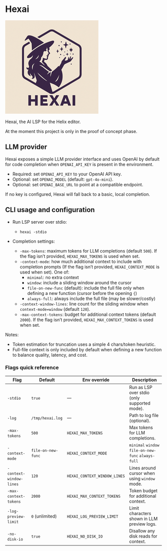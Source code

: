 # Hexai

![HexAI Small Logo](hexai-small.png)

Hexai, the AI LSP for the Helix editor.

At the moment this project is only in the proof of concept phase.

## LLM provider

Hexai exposes a simple LLM provider interface and uses OpenAI by default for
code completion when `OPENAI_API_KEY` is present in the environment.

- Required: set `OPENAI_API_KEY` to your OpenAI API key.
- Optional: set `OPENAI_MODEL` (default: `gpt-4o-mini`).
- Optional: set `OPENAI_BASE_URL` to point at a compatible endpoint.

If no key is configured, Hexai will fall back to a basic, local completion.

## CLI usage and configuration

- Run LSP server over stdio:
  - `hexai -stdio`

- Completion settings:
  - `-max-tokens`: maximum tokens for LLM completions (default `500`). If the flag isn’t provided, `HEXAI_MAX_TOKENS` is used when set.
  - `-context-mode`: how much additional context to include with completion prompts (If the flag isn’t provided, `HEXAI_CONTEXT_MODE` is used when set). One of:
    - `minimal`: no extra context
    - `window`: include a sliding window around the cursor
    - `file-on-new-func` (default): include the full file only when defining a new function (cursor before the opening `{`)
    - `always-full`: always include the full file (may be slower/costly)
  - `-context-window-lines`: line count for the sliding window when `context-mode=window` (default `120`).
  - `-max-context-tokens`: budget for additional context tokens (default `2000`). If the flag isn’t provided, `HEXAI_MAX_CONTEXT_TOKENS` is used when set.

Notes:
- Token estimation for truncation uses a simple 4 chars/token heuristic.
- Full-file context is only included by default when defining a new function to balance quality, latency, and cost.

### Flags quick reference

| Flag                    | Default            | Env override               | Description                                        |
|-------------------------|--------------------|----------------------------|----------------------------------------------------|
| `-stdio`                | `true`             | —                          | Run as LSP over stdio (only supported mode).       |
| `-log`                  | `/tmp/hexai.log`   | —                          | Path to log file (optional).                       |
| `-max-tokens`           | `500`              | `HEXAI_MAX_TOKENS`         | Max tokens for LLM completions.                    |
| `-context-mode`         | `file-on-new-func` | `HEXAI_CONTEXT_MODE`       | `minimal` `window` `file-on-new-func` `always-full` |
| `-context-window-lines` | `120`              | `HEXAI_CONTEXT_WINDOW_LINES` | Lines around cursor when using `window` mode.      |
| `-max-context-tokens`   | `2000`             | `HEXAI_MAX_CONTEXT_TOKENS` | Token budget for additional context.               |
| `-log-preview-limit`    | `0` (unlimited)    | `HEXAI_LOG_PREVIEW_LIMIT`  | Limit characters shown in LLM preview logs.        |
| `-no-disk-io`           | `true`             | `HEXAI_NO_DISK_IO`         | Disallow any disk reads for context.               |
